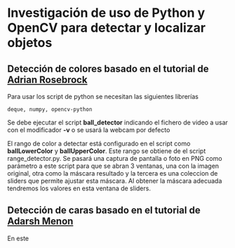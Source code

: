 # Investigación de uso de Python y OpenCV para detectar y localizar objetos


## Detección de colores basado en el tutorial de [Adrian Rosebrock](https://www.pyimagesearch.com/2015/09/14/ball-tracking-with-opencv/)

Para usar los script de python se necesitan las siguientes librerías

`
deque, numpy, opencv-python
`

Se debe ejecutar el script __ball_detector__ indicando el fichero de video a usar con el modificador __-v__ o se usará  la webcam por defecto

El rango de color a detectar está configurado en el script como __ballLowerColor__ y  __ballUpperColor__. Este rango se obtiene de el script range_detector.py. Se pasará una captura de pantalla o foto en PNG como parámetro a este script para que se abran 3 ventanas, una con la imagen original, otra como la máscara resultado y la tercera es una coleccion de sliders que permite ajustar esta máscara. Al obtener la máscara adecuada tendremos los valores en esta ventana de sliders.


## Detección de caras basado en el tutorial de [Adarsh Menon](https://towardsdatascience.com/face-detection-in-2-minutes-using-opencv-python-90f89d7c0f81)

En este 